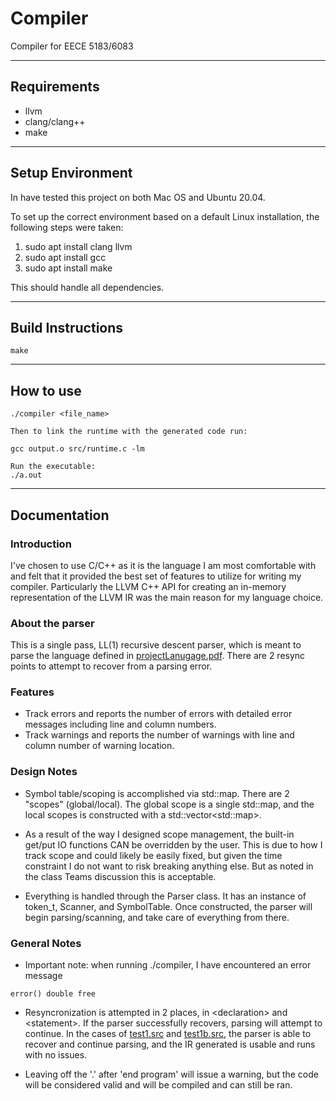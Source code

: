 # Compiler
Compiler for EECE 5183/6083
- - - -
## Requirements
* llvm 
* clang/clang++
* make
- - - -

## Setup Environment
In have tested this project on both Mac OS and Ubuntu 20.04.

To set up the correct environment based on a default Linux installation, the following steps were taken:
1. sudo apt install clang llvm
2. sudo apt install gcc
3. sudo apt install make

This should handle all dependencies.
- - - -
## Build Instructions
```
make
```
- - - -
## How to use
```
./compiler <file_name>

Then to link the runtime with the generated code run: 

gcc output.o src/runtime.c -lm

Run the executable:
./a.out 
```
- - - -
## Documentation
### Introduction
I've chosen to use C/C++ as it is the language I am most comfortable with and felt that it provided the
best set of features to utilize for writing my compiler. Particularly the LLVM C++ API for creating an
in-memory representation of the LLVM IR was the main reason for my language choice.

### About the parser
This is a single pass, LL(1) recursive descent parser, which is meant to parse the language defined in
[projectLanugage.pdf](projectLanguage.pdf). There are 2 resync points to attempt to recover from a
parsing error.

### Features
* Track errors and reports the number of errors with detailed error messages including line and column numbers.
* Track warnings and reports the number of warnings with line and column number of warning location.

### Design Notes
* Symbol table/scoping is accomplished via std::map. There are 2 "scopes" (global/local). The global
scope is a single std::map, and the local scopes is constructed with a std::vector\<std::map>.

* As a result of the way I designed scope management, the built-in get/put IO functions CAN be overridden
by the user. This is due to how I track scope and could likely be easily fixed, but given the time constraint
  I do not want to risk breaking anything else. But as noted in the class Teams discussion this is acceptable.
  
* Everything is handled through the Parser class. It has an instance of token_t, Scanner, and SymbolTable.
Once constructed, the parser will begin parsing/scanning, and take care of everything from there.

### General Notes
* Important note: when running ./compiler, I have encountered an error message 
  
`error() double free`
* Resyncronization is attempted in 2 places, in \<declaration> and \<statement>. If the parser successfully
recovers, parsing will attempt to continue. In the cases of [test1.src](testPgms/incorrect/test1.src) and
  [test1b.src](testPgms/incorrect/test1b.src), the parser is able to recover and continue parsing, and the
  IR generated is usable and runs with no issues.
  
* Leaving off the '.' after 'end program' will issue a warning, but the code will be considered valid
and will be compiled and can still be ran.


